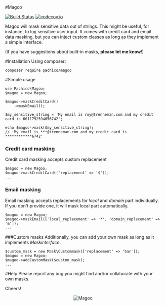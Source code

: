 #Magoo

[![Build Status](https://travis-ci.org/pachico/magoo.svg?branch=master)](https://travis-ci.org/pachico/magoo) [![codecov.io](https://codecov.io/github/pachico/magoo/coverage.svg?branch=master)](https://codecov.io/github/pachico/magoo?branch=master)

Magoo will mask sensitive data out of strings. This might be useful, for instance, to log sensitive user input.
It comes with credit card and email data masking, but you can inject custom classes as long as they implement a simple interface.

(If you have suggestions about built-in masks, **please let me know**!)

#Installation
Using composer:

	composer require pachico/magoo

#Simple usage

	use Pachico\Magoo;
	$magoo = new Magoo;

	$magoo->maskCreditCard()
		->maskEmail();

	$my_sensitive_string = 'My email is roy@trenneman.com and my credit card is 6011792594656742';
	
	echo $magoo->mask($my_sensitive_string);
	// 'My email is ***@trenneman.com and my credit card is ************6742'

### Credit card masking

Credit card masking accepts custom replacement

	$magoo = new Magoo;
	$magoo->maskCreditCard(['replacement' => '$']);
	...

### Email masking 
Email masking accepts replacements for *local* and *domain* part individually.
If you don't provide one, it will mask local part automatically.

	$magoo = new Magoo;
	$magoo->maskEmail(['local_replacement' => '*', 'domain_replacement' => '&']);
	...

###Custom masks
Additionally, you can add your own mask as long as it implements *Maskinterface*.

	$custom_mask = new Mask\Custommask(['replacement' => 'bar']);
	$magoo = new Magoo;
	$magoo->addCustomMask($custom_mask);
	...

#Help
Please report any bug you might find and/or collaborate with your own masks.

Cheers!

<p align="center">
  <img src="http://i.imgur.com/Cxi86gJ.png" alt="Magoo"/>
</p>
	
